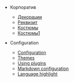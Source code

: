* Корпоратив
  * [Декорации](guide.md)
  * [Реквизит](more-pages.md)
  * [Костюмы](custom-navbar.md)
  * [Костюмы1](test/guide1.md)

* Configuration
  * [Configuration](configuration.md)
  * [Themes](themes.md)
  * [Using plugins](plugins.md)
  * [Markdown configuration](markdown.md)
  * [Language highlight](language-highlight.md)